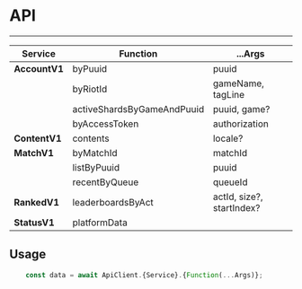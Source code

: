 # API

-----------

| Service       | Function                   | ...Args                   |
| ------------- | -------------------------- | ------------------------- |
| **AccountV1** | byPuuid                    | puuid                     |
|               | byRiotId                   | gameName, tagLine         |
|               | activeShardsByGameAndPuuid | puuid, game?              |
|               | byAccessToken | authorization              |
| **ContentV1** | contents                   | locale?                   |
| **MatchV1**   | byMatchId                  | matchId                   |
|               | listByPuuid                | puuid                     |
|               | recentByQueue              | queueId                   |
| **RankedV1**  | leaderboardsByAct          | actId, size?, startIndex? |
| **StatusV1**  | platformData               |                           |

## Usage

```typescript
    const data = await ApiClient.{Service}.{Function(...Args)};
```